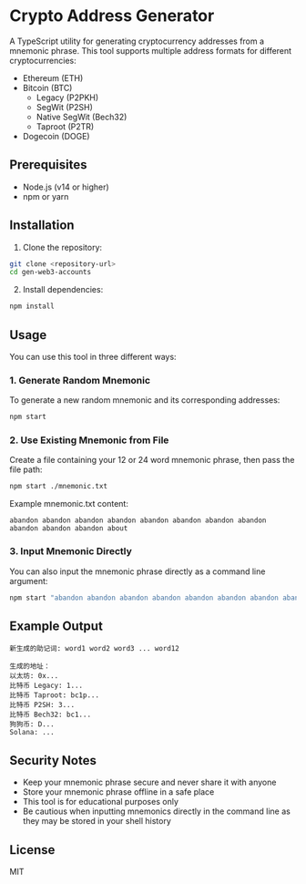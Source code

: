 # Crypto Address Generator

A TypeScript utility for generating cryptocurrency addresses from a mnemonic phrase. This tool supports multiple address formats for different cryptocurrencies:

- Ethereum (ETH)
- Bitcoin (BTC)
  - Legacy (P2PKH)
  - SegWit (P2SH)
  - Native SegWit (Bech32)
  - Taproot (P2TR)
- Dogecoin (DOGE)

## Prerequisites

- Node.js (v14 or higher)
- npm or yarn

## Installation

1. Clone the repository:
```bash
git clone <repository-url>
cd gen-web3-accounts
```

2. Install dependencies:
```bash
npm install
```

## Usage

You can use this tool in three different ways:

### 1. Generate Random Mnemonic

To generate a new random mnemonic and its corresponding addresses:
```bash
npm start
```

### 2. Use Existing Mnemonic from File

Create a file containing your 12 or 24 word mnemonic phrase, then pass the file path:
```bash
npm start ./mnemonic.txt
```

Example mnemonic.txt content:
```
abandon abandon abandon abandon abandon abandon abandon abandon abandon abandon abandon about
```

### 3. Input Mnemonic Directly

You can also input the mnemonic phrase directly as a command line argument:
```bash
npm start "abandon abandon abandon abandon abandon abandon abandon abandon abandon abandon abandon about"
```

## Example Output

```
新生成的助记词: word1 word2 word3 ... word12

生成的地址：
以太坊: 0x...
比特币 Legacy: 1...
比特币 Taproot: bc1p...
比特币 P2SH: 3...
比特币 Bech32: bc1...
狗狗币: D...
Solana: ...
```

## Security Notes

- Keep your mnemonic phrase secure and never share it with anyone
- Store your mnemonic phrase offline in a safe place
- This tool is for educational purposes only
- Be cautious when inputting mnemonics directly in the command line as they may be stored in your shell history

## License

MIT 